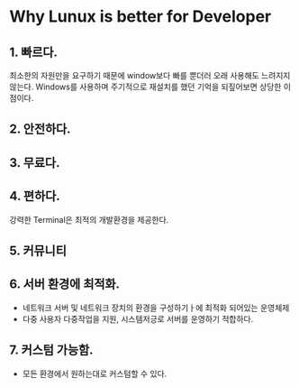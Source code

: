 # Why Lunux is better for Developer

## 1. 빠르다.
최소한의 자원만을 요구하기 때문에 window보다 빠를 뿐더러 오래 사용해도 느려지지 않는다. 
Windows를 사용하며 주기적으로 재설치를 했던 기억을 되짚어보면 상당한 이점이다.

## 2. 안전하다.

## 3. 무료다.

## 4. 편하다.
강력한 Terminal은 최적의 개발환경을 제공한다.

## 5. 커뮤니티


## 6. 서버 환경에 최적화.
- 네트워크 서버 및 네트워크 장치의 환경을 구성하기ㅏ에 최적화 되어있는 운영체제
- 다중 사용자 다중작업을 지원, 시스템저긍로 서버를 운영하기 적합하다.

## 7. 커스텀 가능함.
- 모든 환경에서 원하는대로 커스텀할 수 있다. 
